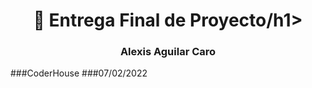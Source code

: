 <h1 align="center">👋 Entrega Final de Proyecto/h1>
<h3 align="center">Alexis Aguilar Caro</h3>

###CoderHouse 
###07/02/2022 